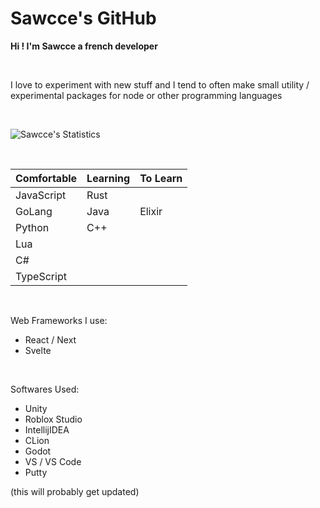 # Sawcce's GitHub

__Hi ! I'm Sawcce a french developer__

<br />

I love to experiment with new stuff and I tend to often make small utility / experimental packages for node or other programming languages

<br />

![Sawcce's Statistics](https://github-readme-stats.vercel.app/api?username=sawcce&show_icons=true&theme=tokyonight)

<br/>

| Comfortable | Learning | To Learn |
|      -      |    -     |    -     |
| JavaScript  | Rust     |          |
| GoLang      | Java     | Elixir   |
| Python      | C++      |          |
| Lua         |          |          |
| C#          |          |          |
| TypeScript  |          |          |

<br/>

Web Frameworks I use:

- React / Next
- Svelte

<br/>

Softwares Used:

- Unity
- Roblox Studio
- IntellijIDEA
- CLion
- Godot
- VS / VS Code
- Putty

(this will probably get updated)

